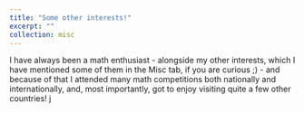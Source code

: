 ```yaml
---
title: "Some other interests!"
excerpt: ""
collection: misc
---
```


I have always been a math enthusiast - alongside my other interests, which I have mentioned some of them in the Misc tab, if you are curious ;) - and because of that I attended many math competitions both nationally and internationally, and, most importantly, got to enjoy visiting quite a few other countries!
j